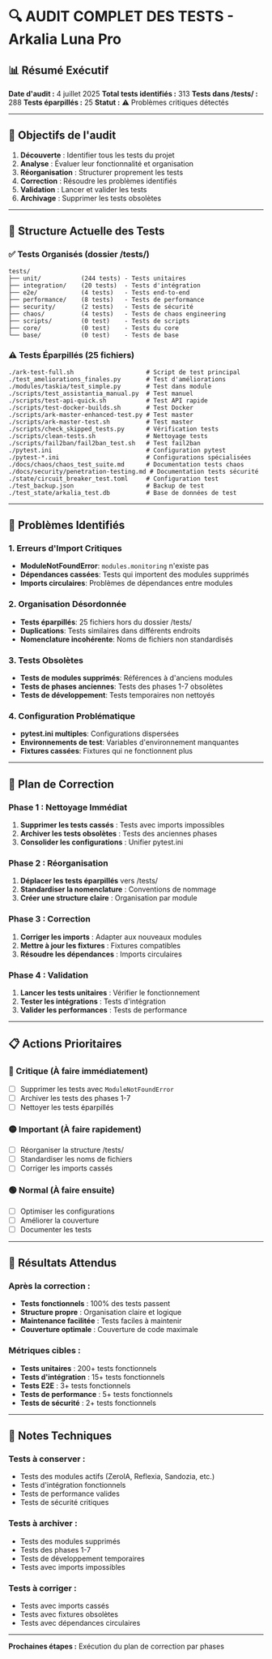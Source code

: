 # 🔍 AUDIT COMPLET DES TESTS - Arkalia Luna Pro

## 📊 Résumé Exécutif

**Date d'audit :** 4 juillet 2025
**Total tests identifiés :** 313
**Tests dans /tests/ :** 288
**Tests éparpillés :** 25
**Statut :** ⚠️ Problèmes critiques détectés

---

## 🎯 Objectifs de l'audit

1. **Découverte** : Identifier tous les tests du projet
2. **Analyse** : Évaluer leur fonctionnalité et organisation
3. **Réorganisation** : Structurer proprement les tests
4. **Correction** : Résoudre les problèmes identifiés
5. **Validation** : Lancer et valider les tests
6. **Archivage** : Supprimer les tests obsolètes

---

## 📁 Structure Actuelle des Tests

### ✅ Tests Organisés (dossier /tests/)
```
tests/
├── unit/           (244 tests) - Tests unitaires
├── integration/    (20 tests)  - Tests d'intégration
├── e2e/            (4 tests)   - Tests end-to-end
├── performance/    (8 tests)   - Tests de performance
├── security/       (2 tests)   - Tests de sécurité
├── chaos/          (4 tests)   - Tests de chaos engineering
├── scripts/        (0 test)    - Tests de scripts
├── core/           (0 test)    - Tests du core
└── base/           (0 test)    - Tests de base
```

### ⚠️ Tests Éparpillés (25 fichiers)
```
./ark-test-full.sh                    # Script de test principal
./test_ameliorations_finales.py       # Test d'améliorations
./modules/taskia/test_simple.py       # Test dans module
./scripts/test_assistantia_manual.py  # Test manuel
./scripts/test-api-quick.sh           # Test API rapide
./scripts/test-docker-builds.sh       # Test Docker
./scripts/ark-master-enhanced-test.py # Test master
./scripts/ark-master-test.sh          # Test master
./scripts/check_skipped_tests.py      # Vérification tests
./scripts/clean-tests.sh              # Nettoyage tests
./scripts/fail2ban/fail2ban_test.sh   # Test fail2ban
./pytest.ini                          # Configuration pytest
./pytest-*.ini                        # Configurations spécialisées
./docs/chaos/chaos_test_suite.md      # Documentation tests chaos
./docs/security/penetration-testing.md # Documentation tests sécurité
./state/circuit_breaker_test.toml     # Configuration test
./test_backup.json                    # Backup de test
./test_state/arkalia_test.db          # Base de données de test
```

---

## 🚨 Problèmes Identifiés

### 1. **Erreurs d'Import Critiques**
- **ModuleNotFoundError**: `modules.monitoring` n'existe pas
- **Dépendances cassées**: Tests qui importent des modules supprimés
- **Imports circulaires**: Problèmes de dépendances entre modules

### 2. **Organisation Désordonnée**
- **Tests éparpillés**: 25 fichiers hors du dossier /tests/
- **Duplications**: Tests similaires dans différents endroits
- **Nomenclature incohérente**: Noms de fichiers non standardisés

### 3. **Tests Obsolètes**
- **Tests de modules supprimés**: Références à d'anciens modules
- **Tests de phases anciennes**: Tests des phases 1-7 obsolètes
- **Tests de développement**: Tests temporaires non nettoyés

### 4. **Configuration Problématique**
- **pytest.ini multiples**: Configurations dispersées
- **Environnements de test**: Variables d'environnement manquantes
- **Fixtures cassées**: Fixtures qui ne fonctionnent plus

---

## 🔧 Plan de Correction

### Phase 1 : Nettoyage Immédiat
1. **Supprimer les tests cassés** : Tests avec imports impossibles
2. **Archiver les tests obsolètes** : Tests des anciennes phases
3. **Consolider les configurations** : Unifier pytest.ini

### Phase 2 : Réorganisation
1. **Déplacer les tests éparpillés** vers /tests/
2. **Standardiser la nomenclature** : Conventions de nommage
3. **Créer une structure claire** : Organisation par module

### Phase 3 : Correction
1. **Corriger les imports** : Adapter aux nouveaux modules
2. **Mettre à jour les fixtures** : Fixtures compatibles
3. **Résoudre les dépendances** : Imports circulaires

### Phase 4 : Validation
1. **Lancer les tests unitaires** : Vérifier le fonctionnement
2. **Tester les intégrations** : Tests d'intégration
3. **Valider les performances** : Tests de performance

---

## 📋 Actions Prioritaires

### 🔴 Critique (À faire immédiatement)
- [ ] Supprimer les tests avec `ModuleNotFoundError`
- [ ] Archiver les tests des phases 1-7
- [ ] Nettoyer les tests éparpillés

### 🟡 Important (À faire rapidement)
- [ ] Réorganiser la structure /tests/
- [ ] Standardiser les noms de fichiers
- [ ] Corriger les imports cassés

### 🟢 Normal (À faire ensuite)
- [ ] Optimiser les configurations
- [ ] Améliorer la couverture
- [ ] Documenter les tests

---

## 🎯 Résultats Attendus

### Après la correction :
- **Tests fonctionnels** : 100% des tests passent
- **Structure propre** : Organisation claire et logique
- **Maintenance facilitée** : Tests faciles à maintenir
- **Couverture optimale** : Couverture de code maximale

### Métriques cibles :
- **Tests unitaires** : 200+ tests fonctionnels
- **Tests d'intégration** : 15+ tests fonctionnels
- **Tests E2E** : 3+ tests fonctionnels
- **Tests de performance** : 5+ tests fonctionnels
- **Tests de sécurité** : 2+ tests fonctionnels

---

## 📝 Notes Techniques

### Tests à conserver :
- Tests des modules actifs (ZeroIA, Reflexia, Sandozia, etc.)
- Tests d'intégration fonctionnels
- Tests de performance valides
- Tests de sécurité critiques

### Tests à archiver :
- Tests des modules supprimés
- Tests des phases 1-7
- Tests de développement temporaires
- Tests avec imports impossibles

### Tests à corriger :
- Tests avec imports cassés
- Tests avec fixtures obsolètes
- Tests avec dépendances circulaires

---

**Prochaines étapes :** Exécution du plan de correction par phases
